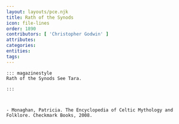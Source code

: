 ```yaml
---
layout: layouts/pce.njk
title: Rath of the Synods
icon: file-lines
order: 1890
contributors: [ 'Christopher Godwin' ]
attributes:
categories:
entities:
tags:
---
```

``` tab [group1:Info]
::: magazinestyle
Rath of the Synods See Tara.

:::
```
``` tab [group1:Attributes]
```
``` tab [group1:Entities]
```
``` tab [group1:Sources]
- Monaghan, Patricia. The Encyclopedia of Celtic Mythology and Folklore. Checkmark Books, 2008.
```
